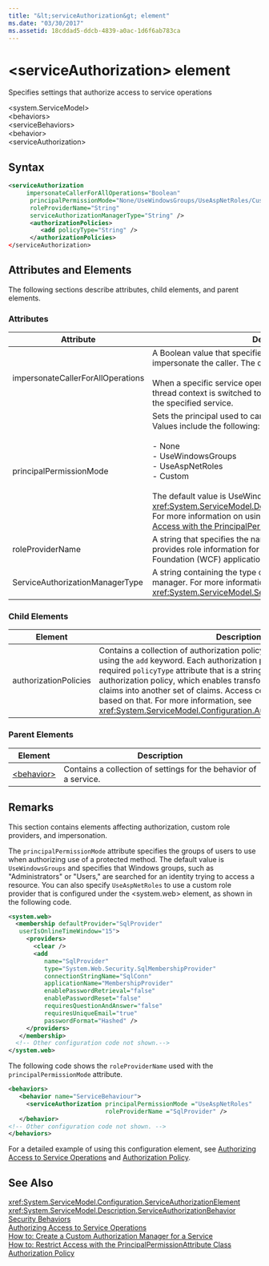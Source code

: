 ```yaml
---
title: "&lt;serviceAuthorization&gt; element"
ms.date: "03/30/2017"
ms.assetid: 18cddad5-ddcb-4839-a0ac-1d6f6ab783ca
---
```

# &lt;serviceAuthorization&gt; element
Specifies settings that authorize access to service operations  

 \<system.ServiceModel>  
\<behaviors>  
\<serviceBehaviors>  
\<behavior>  
\<serviceAuthorization>  

## Syntax  

```xml  
<serviceAuthorization  
     impersonateCallerForAllOperations="Boolean"  
      principalPermissionMode="None/UseWindowsGroups/UseAspNetRoles/Custom"  
      roleProviderName="String"  
      serviceAuthorizationManagerType="String" />  
      <authorizationPolicies>  
         <add policyType="String" />  
      </authorizationPolicies>  
</serviceAuthorization>  
```  

## Attributes and Elements  
 The following sections describe attributes, child elements, and parent elements.  

### Attributes  


|Attribute|Description|  
|---------------|-----------------|  
|impersonateCallerForAllOperations|A Boolean value that specifies if all the operations in the service impersonate the caller. The default is `false`.<br /><br /> When a specific service operation impersonates the caller, the thread context is switched to the caller context before executing the specified service.|  
|principalPermissionMode|Sets the principal used to carry out operations on the server. Values include the following:<br /><br /> -   None<br />-   UseWindowsGroups<br />-   UseAspNetRoles<br />-   Custom<br /><br /> The default value is UseWindowsGroups. The value is of type <xref:System.ServiceModel.Description.PrincipalPermissionMode>. For more information on using this attribute, see [How to: Restrict Access with the PrincipalPermissionAttribute Class](../../../../../docs/framework/wcf/how-to-restrict-access-with-the-principalpermissionattribute-class.md).|  
|roleProviderName|A string that specifies the name of the role provider, which provides role information for a Windows Communication Foundation (WCF) application. The default is an empty string.|  
|ServiceAuthorizationManagerType|A string containing the type of the service authorization manager. For more information, see <xref:System.ServiceModel.ServiceAuthorizationManager>.|  

### Child Elements  


|Element|Description|  
|-------------|-----------------|  
|authorizationPolicies|Contains a collection of authorization policy types, which can be added using the `add` keyword. Each authorization policy contains a single required `policyType` attribute that is a string. The attribute specifies an authorization policy, which enables transformation of one set of input claims into another set of claims. Access control can be granted or denied based on that. For more information, see <xref:System.ServiceModel.Configuration.AuthorizationPolicyTypeElement>.|  

### Parent Elements  


|Element|Description|  
|-------------|-----------------|  
|[\<behavior>](../../../../../docs/framework/configure-apps/file-schema/wcf/behavior-of-endpointbehaviors.md)|Contains a collection of settings for the behavior of a service.|  

## Remarks  
 This section contains elements affecting authorization, custom role providers, and impersonation.  

 The `principalPermissionMode` attribute specifies the groups of users to use when authorizing use of a protected method. The default value is `UseWindowsGroups` and specifies that Windows groups, such as "Administrators" or "Users," are searched for an identity trying to access a resource. You can also specify `UseAspNetRoles` to use a custom role provider that is configured under the \<system.web> element, as shown in the following code.  

```xml  
<system.web>  
  <membership defaultProvider="SqlProvider"   
   userIsOnlineTimeWindow="15">  
     <providers>  
       <clear />  
       <add   
          name="SqlProvider"   
          type="System.Web.Security.SqlMembershipProvider"   
          connectionStringName="SqlConn"  
          applicationName="MembershipProvider"  
          enablePasswordRetrieval="false"  
          enablePasswordReset="false"  
          requiresQuestionAndAnswer="false"  
          requiresUniqueEmail="true"  
          passwordFormat="Hashed" />  
     </providers>  
   </membership>  
  <!-- Other configuration code not shown.-->  
</system.web>  
```  

 The following code shows the `roleProviderName` used with the `principalPermissionMode` attribute.  

```xml  
<behaviors>  
   <behavior name="ServiceBehaviour">  
     <serviceAuthorization principalPermissionMode ="UseAspNetRoles"   
                           roleProviderName ="SqlProvider" />  
   </behavior>   
<!-- Other configuration code not shown. -->  
</behaviors>  
```  

 For a detailed example of using this configuration element, see [Authorizing Access to Service Operations](../../../../../docs/framework/wcf/samples/authorizing-access-to-service-operations.md) and [Authorization Policy](../../../../../docs/framework/wcf/samples/authorization-policy.md).  

## See Also  
 <xref:System.ServiceModel.Configuration.ServiceAuthorizationElement>  
 <xref:System.ServiceModel.Description.ServiceAuthorizationBehavior>  
 [Security Behaviors](../../../../../docs/framework/wcf/feature-details/security-behaviors-in-wcf.md)  
 [Authorizing Access to Service Operations](../../../../../docs/framework/wcf/samples/authorizing-access-to-service-operations.md)  
 [How to: Create a Custom Authorization Manager for a Service](../../../../../docs/framework/wcf/extending/how-to-create-a-custom-authorization-manager-for-a-service.md)  
 [How to: Restrict Access with the PrincipalPermissionAttribute Class](../../../../../docs/framework/wcf/how-to-restrict-access-with-the-principalpermissionattribute-class.md)  
 [Authorization Policy](../../../../../docs/framework/wcf/samples/authorization-policy.md)
